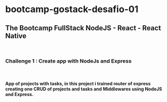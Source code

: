 # bootcamp-gostack-desafio-01
<h2>The Bootcamp FullStack NodeJS - React - React Native</h2> </br> 
<h3>Challenge 1 : Create app with NodeJs and Express</h3> </br>
<h4>App of projects with tasks, in this project i  trained router of express creating one CRUD of projects and tasks and Middlewares using NodeJS and Express.</h4>
